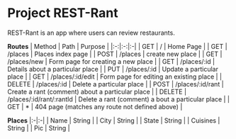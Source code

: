# Project REST-Rant

REST-Rant is an app where users can review restaurants.

**Routes**
| Method | Path | Purpose |
|:-:|:-:|:-|
| GET | / | Home Page |
| GET | /places | Places index page |
| POST | /places | create new place |
| GET | /places/new | Form page for creating a new place |
| GET | /places/:id | Details about a particular place |
| PUT | /places/:id | Update a particular place |
| GET | /places/:id/edit | Form page for editing an existing place |
| DELETE | /places/:id | Delete a particular place |
| POST | /places/:id/rant | Create a rant (comment) about a particular place |
| DELETE | /places/:id/rant/:rantld | Delete a rant (comment) a bout a particular place |
| GET | * | 404 page (matches any route not defined above) |


**Places**
|:-|:-|
| Name | String |
| City | String |
| State | String |
| Cuisines | String |
| Pic | String |
